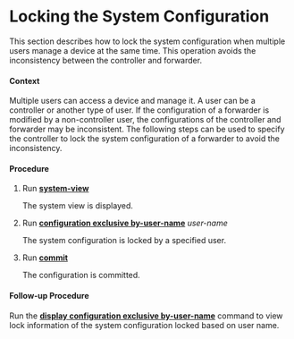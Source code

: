 Locking the System Configuration
================================

This section describes how to lock the system configuration when multiple users manage a device at the same time. This operation avoids the inconsistency between the controller and forwarder.

#### Context

Multiple users can access a device and manage it. A user can be a controller or another type of user. If the configuration of a forwarder is modified by a non-controller user, the configurations of the controller and forwarder may be inconsistent. The following steps can be used to specify the controller to lock the system configuration of a forwarder to avoid the inconsistency.


#### Procedure

1. Run [**system-view**](cmdqueryname=system-view)
   
   
   
   The system view is displayed.
2. Run [**configuration exclusive by-user-name**](cmdqueryname=configuration+exclusive+by-user-name) *user-name*
   
   
   
   The system configuration is locked by a specified user.
3. Run [**commit**](cmdqueryname=commit)
   
   
   
   The configuration is committed.

#### Follow-up Procedure

Run the [**display configuration exclusive by-user-name**](cmdqueryname=display+configuration+exclusive+by-user-name) command to view lock information of the system configuration locked based on user name.